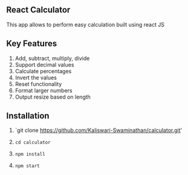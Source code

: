 ## React Calculator

This app allows to perform easy calculation built using react JS

## Key Features

1. Add, subtract, multiply, divide
2. Support decimal values
3. Calculate percentages
4. Invert the values
5. Reset functionality
6. Format larger numbers
7. Output resize based on length

## Installation

1. `git clone https://github.com/Kaliswari-Swaminathan/calculator.git'

2. `cd calculator`

3. `npm install`

4. `npm start`
